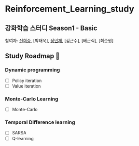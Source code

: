 # Reinforcement_Learning_study
## 강화학습 스터디 Season1 - Basic

참여자: [신희중](https://github.com/godhj93), [박태욱], [정민재](https://github.com/keep9oing), [김근수], [배근식], [최준원]

## Study Roadmap :snake:
### Dynamic programming
- [ ] Policy iteration
- [ ] Value iteration

### Monte-Carlo Learning
- [ ] Monte-Carlo

### Temporal Difference learning
- [ ] SARSA
- [ ] Q-learning